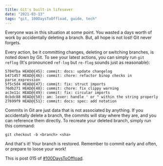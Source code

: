 ```yaml
---
title: Git's built-in lifesaver
date: "2021-03-13"
tags: "git, 100DaysToOffload, guide, tech"
---
```


Everyone was in this situation at some point. You wasted a days worth of work by accidentally deleting a branch. But, all hope is not lost! Git never forgets.

Every action, be it committing changes, deleting or switching branches, is noted down by Git. To see your latest actions, you can simply run `git reflog` (It's pronounced `ref-log` but `re-flog` sounds just as reasonable):

```
5704fba HEAD@{45}: commit: docs: update changelog
b471457 HEAD@{46}: commit: chore: refactor binop checks in parse_expression
5f5c5d4 HEAD@{47}: commit: fix: struct imports
76db271 HEAD@{48}: commit: chore: fix clippy warning
ac3e11c HEAD@{49}: commit: fix: circular imports
0cbdc88 HEAD@{50}: am: lexer: handle ' or " within the string properly
27699f9 HEAD@{51}: commit: docs: spec: add notation
```

Commits in Git are just data that is not associated by anything. If you accidentally delete a branch, the commits will stay where they are, and you can reference them directly. To recreate your deleted branch, simply run this command:

```
git checkout -b <branch> <sha>
```

And that's it! Your branch is restored. Remember to commit early and often, or prepare to loose your work!

This is post 015 of [#100DaysToOffload](https://100daystooffload.com/).
